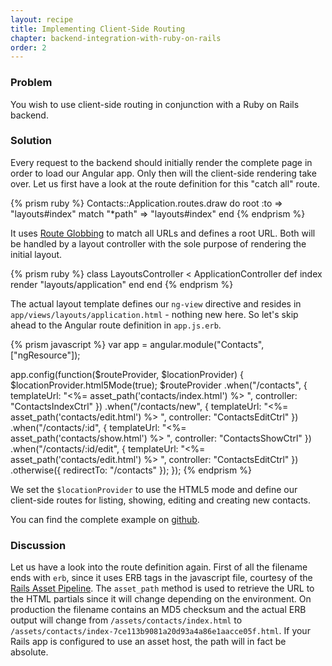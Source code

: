 ```yaml
---
layout: recipe
title: Implementing Client-Side Routing
chapter: backend-integration-with-ruby-on-rails
order: 2
---
```


### Problem
You wish to use client-side routing in conjunction with a Ruby on Rails backend.

### Solution
Every request to the backend should initially render the complete page in order to load our Angular app. Only then will the client-side rendering take over. Let us first have a look at the route definition for this "catch all" route.

{% prism ruby %}
Contacts::Application.routes.draw do
  root :to => "layouts#index"
  match "*path" => "layouts#index"
end
{% endprism %}

It uses [Route Globbing](http://guides.rubyonrails.org/routing.html#route-globbing) to match all URLs and defines a root URL. Both will be handled by a layout controller with the sole purpose of rendering the initial layout.

{% prism ruby %}
class LayoutsController < ApplicationController
  def index
    render "layouts/application"
  end
end
{% endprism %}

The actual layout template defines our `ng-view` directive and resides in `app/views/layouts/application.html` - nothing new here. So let's skip ahead to the Angular route definition in `app.js.erb`.

{% prism javascript %}
var app = angular.module("Contacts", ["ngResource"]);

app.config(function($routeProvider, $locationProvider) {
  $locationProvider.html5Mode(true);
  $routeProvider
    .when("/contacts",
      { templateUrl: "<%= asset_path('contacts/index.html') %> ",
        controller: "ContactsIndexCtrl" })
    .when("/contacts/new",
      { templateUrl: "<%= asset_path('contacts/edit.html') %> ",
        controller: "ContactsEditCtrl" })
    .when("/contacts/:id",
      { templateUrl: "<%= asset_path('contacts/show.html') %> ",
        controller: "ContactsShowCtrl" })
    .when("/contacts/:id/edit",
      { templateUrl: "<%= asset_path('contacts/edit.html') %> ",
        controller: "ContactsEditCtrl" })
    .otherwise({ redirectTo: "/contacts" });
});
{% endprism %}

We set the `$locationProvider` to use the HTML5 mode and define our client-side routes for listing, showing, editing and creating new contacts.

You can find the complete example on [github](https://github.com/fdietz/recipes-with-angular-js-examples/tree/master/chapter9/recipe1).

### Discussion
Let us have a look into the route definition again. First of all the filename ends with `erb`, since it uses ERB tags in the javascript file, courtesy of the [Rails Asset Pipeline](http://guides.rubyonrails.org/asset_pipeline.html). The  `asset_path` method is used to retrieve the URL to the HTML partials since it will change depending on the environment. On production the filename contains an MD5 checksum and the actual ERB output will change from `/assets/contacts/index.html` to `/assets/contacts/index-7ce113b9081a20d93a4a86e1aacce05f.html`. If your Rails app is configured to use an asset host, the path will in fact be absolute.
